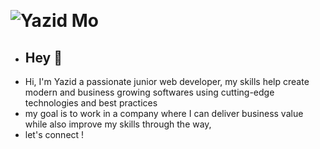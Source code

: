 &nbsp; <h1> ![Yazid Mo](https://user-images.githubusercontent.com/66242307/208242631-4207b764-eb4e-4202-a4ee-5ef95d75b9df.png)</h1>
- <h2> Hey 👋</h2> 
- Hi, I'm Yazid a passionate junior web developer, my skills help create modern and business growing softwares using cutting-edge technologies and best practices
- my goal is to work in a company where I can deliver business value while also improve my skills through the way, 
- let's connect !
